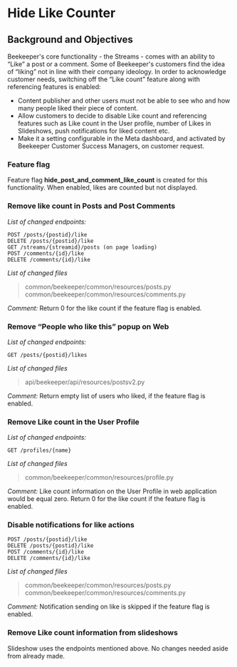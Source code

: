 # Hide Like Counter
## Background and Objectives
Beekeeper's core functionality - the Streams - comes with an ability to “Like” a post or a comment. Some of Beekeeper's customers find the idea of “liking” not in line with their company ideology.
In order to acknowledge customer needs, switching off the “Like count” feature along with referencing features is enabled: 
- Content publisher and other users must not be able to see who and how many people liked their piece of content. 
- Allow customers to decide to disable Like count and referencing features such as Like count in the User profile, number of Likes in Slideshows, push notifications for liked content etc. 
- Make it a setting configurable in the Meta dashboard, and activated by Beekeeper Customer Success Managers, on customer request.

### Feature flag
Feature flag **hide_post_and_comment_like_count** is created for this functionality.
When enabled, likes are counted but not displayed.

### Remove like count in Posts and Post Comments
*List of changed endpoints:*
```
POST /posts/{postid}/like
DELETE /posts/{postid}/like
GET /streams/{streamid}/posts (on page loading)
POST /comments/{id}/like
DELETE /comments/{id}/like
```
*List of changed files*  
> common/beekeeper/common/resources/posts.py  
> common/beekeeper/common/resources/comments.py  

*Comment:*
Return 0 for the like count if the feature flag is enabled.

### Remove “People who like this” popup on Web
*List of changed endpoints:*
```
GET /posts/{postid}/likes
```
*List of changed files*  
> api/beekeeper/api/resources/postsv2.py  

*Comment:*
Return empty list of users who liked, if the feature flag is enabled.

### Remove Like count in the User Profile
*List of changed endpoints:*
```
GET /profiles/{name}
```
*List of changed files*  
> common/beekeeper/common/resources/profile.py  

*Comment:*
Like count information on the User Profile in web application would be equal zero. 
Return 0 for the like count if the feature flag is enabled.

### Disable notifications for like actions
```
POST /posts/{postid}/like
DELETE /posts/{postid}/like
POST /comments/{id}/like
DELETE /comments/{id}/like
```
*List of changed files*  
> common/beekeeper/common/resources/posts.py  
> common/beekeeper/common/resources/comments.py  

*Comment:*
Notification sending on like is skipped if the feature flag is enabled.

### Remove Like count information from slideshows  
Slideshow uses the endpoints mentioned above. No changes needed aside from already made.
